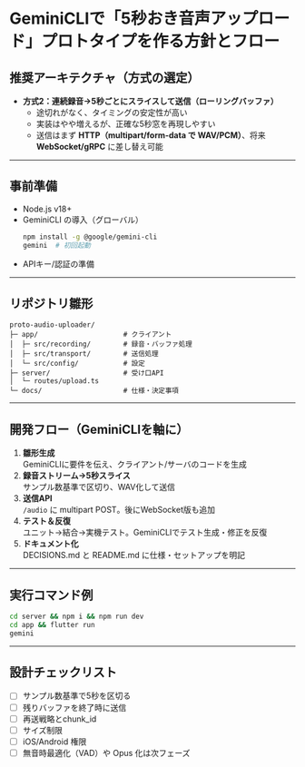 


# GeminiCLIで「5秒おき音声アップロード」プロトタイプを作る方針とフロー

## 推奨アーキテクチャ（方式の選定）

- **方式2：連続録音→5秒ごとにスライスして送信（ローリングバッファ）**
  - 途切れがなく、タイミングの安定性が高い
  - 実装はやや増えるが、正確な5秒窓を再現しやすい
  - 送信はまず **HTTP（multipart/form-data で WAV/PCM）**、将来 **WebSocket/gRPC** に差し替え可能

---

## 事前準備

- Node.js v18+
- GeminiCLI の導入（グローバル）
  ```bash
  npm install -g @google/gemini-cli
  gemini  # 初回起動
  ```
- APIキー/認証の準備

---

## リポジトリ雛形

```
proto-audio-uploader/
├─ app/                     # クライアント
│  ├─ src/recording/        # 録音・バッファ処理
│  ├─ src/transport/        # 送信処理
│  └─ src/config/           # 設定
├─ server/                  # 受け口API
│  └─ routes/upload.ts
└─ docs/                    # 仕様・決定事項
```

---

## 開発フロー（GeminiCLIを軸に）

1. **雛形生成**  
   GeminiCLIに要件を伝え、クライアント/サーバのコードを生成
2. **録音ストリーム→5秒スライス**  
   サンプル数基準で区切り、WAV化して送信
3. **送信API**  
   `/audio` に multipart POST。後にWebSocket版も追加
4. **テスト＆反復**  
   ユニット→結合→実機テスト。GeminiCLIでテスト生成・修正を反復
5. **ドキュメント化**  
   DECISIONS.md と README.md に仕様・セットアップを明記

---

## 実行コマンド例

```bash
cd server && npm i && npm run dev
cd app && flutter run
gemini
```

---

## 設計チェックリスト

- [ ] サンプル数基準で5秒を区切る
- [ ] 残りバッファを終了時に送信
- [ ] 再送戦略とchunk_id
- [ ] サイズ制限
- [ ] iOS/Android 権限
- [ ] 無音時最適化（VAD）や Opus 化は次フェーズ